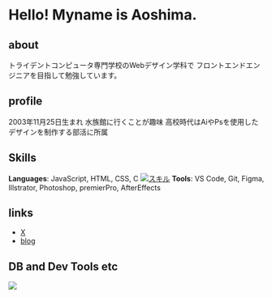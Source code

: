 # Hello! Myname is Aoshima.

## about
トライデントコンピュータ専門学校のWebデザイン学科で
フロントエンドエンジニアを目指して勉強しています。

## profile
2003年11月25日生まれ
水族館に行くことが趣味
高校時代はAiやPsを使用したデザインを制作する部活に所属

## Skills
**Languages**: JavaScript, HTML, CSS, C
[![スキル](https://skillicons.dev/icons?i=ai,ps,figma,html,css,sass,tailwind,js,ts,threejs,p5js,react,arduino,blender&perline=8)]()
**Tools**: VS Code, Git, Figma, Illstrator, Photoshop, premierPro, AfterEffects

## links
- [X](https://x.com/aoshimalobo?s=21)
- [blog](https://aoshima.pupu.jp/blog/)

## DB and Dev Tools etc

<img src="https://skillicons.dev/icons?i=mysql,postgresql,docker,git,github,vscode,linux,aws,azure,figma,nginx" /> <br /><br />
